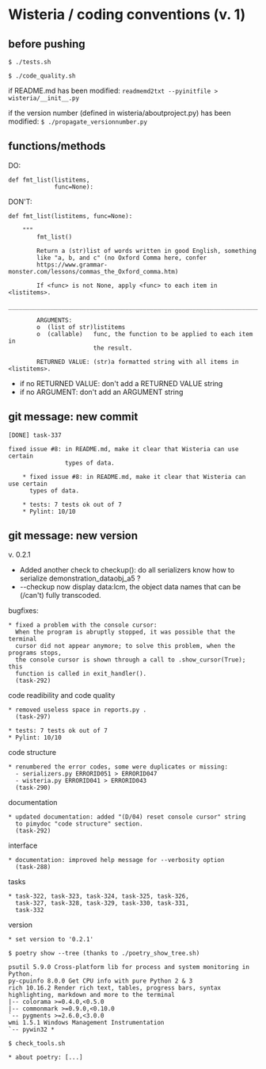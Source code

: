 Wisteria / coding conventions (v. 1)
====================================

before pushing
--------------

`$ ./tests.sh`
    
`$ ./code_quality.sh`

if README.md has been modified:
`readmemd2txt --pyinitfile > wisteria/__init__.py`

if the version number (defined in wisteria/aboutproject.py) has been modified:
`$ ./propagate_versionnumber.py`

functions/methods
-----------------

DO:
```
def fmt_list(listitems,
             func=None):
```     

DON'T:
```
def fmt_list(listitems, func=None):
```     
    
```
    """
        fmt_list()

        Return a (str)list of words written in good English, something
        like "a, b, and c" (no Oxford Comma here, confer
        https://www.grammar-monster.com/lessons/commas_the_Oxford_comma.htm)

        If <func> is not None, apply <func> to each item in <listitems>.
        _______________________________________________________________________

        ARGUMENTS:
        o  (list of str)listitems
        o  (callable)   func, the function to be applied to each item in
                        the result.

        RETURNED VALUE: (str)a formatted string with all items in <listitems>.    
```

* if no RETURNED VALUE: don't add a RETURNED VALUE string
* if no ARGUMENT: don't add an ARGUMENT string    

git message: new commit
-----------------------

```
[DONE] task-337

fixed issue #8: in README.md, make it clear that Wisteria can use certain
                types of data.

    * fixed issue #8: in README.md, make it clear that Wisteria can use certain
      types of data.
    
    * tests: 7 tests ok out of 7
    * Pylint: 10/10
```    
    

git message: new version
------------------------
    
v. 0.2.1

* Added another check to checkup(): do all serializers know how to
serialize demonstration_dataobj_a5 ?
* --checkup now display data:lcm, the object data names that can be
(/can't) fully transcoded.


bugfixes:

    * fixed a problem with the console cursor:
      When the program is abruptly stopped, it was possible that the terminal
      cursor did not appear anymore; to solve this problem, when the programs stops,
      the console cursor is shown through a call to .show_cursor(True); this
      function is called in exit_handler().
      (task-292)

code readibility and code quality

    * removed useless space in reports.py .
      (task-297)

    * tests: 7 tests ok out of 7
    * Pylint: 10/10

code structure

    * renumbered the error codes, some were duplicates or missing:
      - serializers.py ERRORID051 > ERRORID047
      - wisteria.py ERRORID041 > ERRORID043
      (task-290)

documentation

    * updated documentation: added "(D/04) reset console cursor" string
      to pimydoc "code structure" section.
      (task-292)

interface

    * documentation: improved help message for --verbosity option
      (task-288)

tasks

    * task-322, task-323, task-324, task-325, task-326,
      task-327, task-328, task-329, task-330, task-331,
      task-332   

version

    * set version to '0.2.1'

```
$ poetry show --tree (thanks to ./poetry_show_tree.sh)

psutil 5.9.0 Cross-platform lib for process and system monitoring in Python.
py-cpuinfo 8.0.0 Get CPU info with pure Python 2 & 3
rich 10.16.2 Render rich text, tables, progress bars, syntax highlighting, markdown and more to the terminal
|-- colorama >=0.4.0,<0.5.0
|-- commonmark >=0.9.0,<0.10.0
`-- pygments >=2.6.0,<3.0.0
wmi 1.5.1 Windows Management Instrumentation
`-- pywin32 *
```

```
$ check_tools.sh

* about poetry: [...]
```
